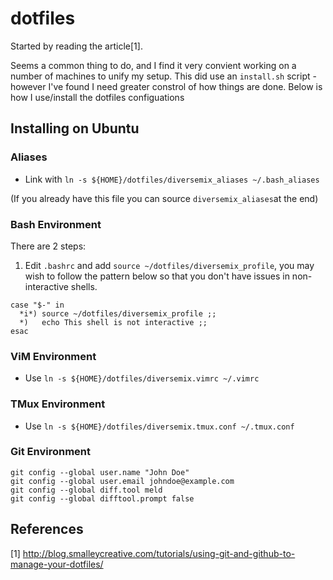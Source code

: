 # dotfiles


Started by reading the article[1].

Seems a common thing to do, and I find it very convient working on a number of machines to unify my setup.
This did use an `install.sh` script - however I've found I need greater constrol of how things are done.
Below is how I use/install the dotfiles configuations

## Installing on Ubuntu

### Aliases

- Link with `ln -s ${HOME}/dotfiles/diversemix_aliases ~/.bash_aliases` 

(If you already have this file you can source `diversemix_aliases`at the end)

### Bash Environment

There are 2 steps:

1) Edit `.bashrc` and add `source ~/dotfiles/diversemix_profile`, you may wish to follow the pattern below 
so that you don't have issues in non-interactive shells.

```
case "$-" in
  *i*) source ~/dotfiles/diversemix_profile ;;
  *)   echo This shell is not interactive ;;
esac

```

### ViM Environment

- Use `ln -s ${HOME}/dotfiles/diversemix.vimrc ~/.vimrc`

### TMux Environment

- Use `ln -s ${HOME}/dotfiles/diversemix.tmux.conf ~/.tmux.conf`

### Git Environment

```
git config --global user.name "John Doe"
git config --global user.email johndoe@example.com
git config --global diff.tool meld
git config --global difftool.prompt false
```
## References

[1] http://blog.smalleycreative.com/tutorials/using-git-and-github-to-manage-your-dotfiles/
